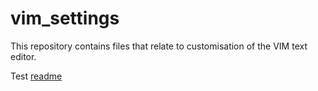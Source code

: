 # vim_settings

This repository contains files that relate to customisation of the VIM text editor.

Test [readme][url]

[url]: test/README.md
